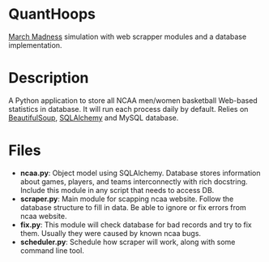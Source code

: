 # QuantHoops
[March Madness](http://www.ncaa.com/march-madness) simulation with web scrapper modules and a database implementation.
# Description
A Python application to store all NCAA men/women basketball Web-based statistics in database. It will run each process daily by default. Relies on [BeautifulSoup](http://www.crummy.com/software/BeautifulSoup/), [SQLAlchemy](www.sqlalchemy.org/) and MySQL database.
# Files
* **ncaa.py**: Object model using SQLAlchemy. Database stores information about games, players, and teams interconnectly with rich docstring. Include this module in any script that needs to access DB. 
* **scraper.py**: Main module for scapping ncaa website. Follow the database structure to fill in data. Be able to ignore or fix errors from ncaa website.
* **fix.py**: This module will check database for bad records and try to fix them. Usually they were caused by known ncaa bugs.
* **scheduler.py**: Schedule how scraper will work, along with some command line tool.
